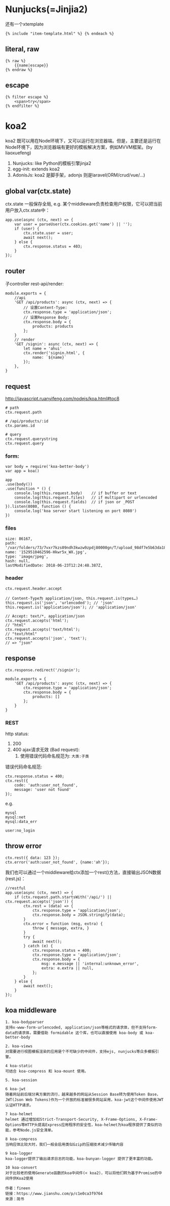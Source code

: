 
# Nunjucks(=Jinjia2) 
还有一个xtemplate

    {% include "item-template.html" %} {% endeach %}

## literal, raw

    {% raw %}
        {{name|escape}}
    {% endraw %}

## escape

    {% filter escape %}
        <span>try</span>
    {% endfilter %}

# koa2
koa2 既可以用在Node环境下，又可以运行在浏览器端。但是，主要还是运行在Node环境下，因为浏览器端有更好的模板解决方案，例如MVVM框架。(by liaoxuefeng)
1. Nunjucks: like Python的模板引擎jinja2
2. egg-init: extends koa2
3. AdonisJs: koa2 是脚手架，adonjs 则是laravel(ORM/crud/vue/...)

## global var(ctx.state)
ctx.state 一般保存全局, e.g. 某个middleware负责检查用户权限，它可以把当前用户放入ctx.state中：

    app.use(async (ctx, next) => {
        var user = parseUser(ctx.cookies.get('name') || '');
        if (user) {
            ctx.state.user = user;
            await next();
        } else {
            ctx.response.status = 403;
        }
    }); 

## router
子controller rest-api/render:

    module.exports = {
        //api
        'GET /api/products': async (ctx, next) => {
            // 设置Content-Type:
            ctx.response.type = 'application/json';
            // 设置Response Body:
            ctx.response.body = {
                products: products
            };
        }
        // render
        'GET /signin': async (ctx, next) => {
            let name = 'ahui'
            ctx.render('signin.html', {
                name: `${name}`
            });
        },
    }

## request
http://javascript.ruanyifeng.com/nodejs/koa.html#toc8

    # path
    ctx.request.path

    # /api/products/:id
    ctx.params.id 

    # query
    ctx.request.querystring
    ctx.request.query

### form:

    var body = require('koa-better-body')
    var app = koa()

    app
    .use(body())
    .use(function * () {
        console.log(this.request.body)    // if buffer or text
        console.log(this.request.files)   // if multipart or urlencoded
        console.log(this.request.fields)  // if json or _POST
    }).listen(8080, function () {
        console.log('koa server start listening on port 8080')
    })

### files

    size: 86167,
    path: '/var/folders/73/7vxr7kzs09ndh3kwzw9zpdj80000gn/T/upload_98df7e5b63da1839f6b5aa6c72b18a63',
    name: '1529510462596-Hkwr5x_WX.jpg',
    type: 'image/jpeg',
    hash: null,
    lastModifiedDate: 2018-06-23T12:24:48.387Z,

### header

    ctx.request.header.accept

    // Content-Type为 application/json, this.request.is(types…)
    this.request.is('json', 'urlencoded'); // 'json'
    this.request.is('application/json'); // 'application/json'

    // Accept: text/*, application/json
    ctx.request.accepts('html');
    // "html"
    ctx.request.accepts('text/html');
    // "text/html"
    ctx.request.accepts('json', 'text');
    // => "json"


## response

    ctx.response.redirect('/signin');

    module.exports = {
        'GET /api/products': async (ctx, next) => {
            ctx.response.type = 'application/json';
            ctx.response.body = {
                products: []
            };
        }
    }

### REST
http status:
1. 200 
2. 400 ajax请求无效 (Bad request):
    1.  使用错误代码命名规范为: `大类:子类`

错误代码命名规范:

    ctx.response.status = 400;
    ctx.rest({
        code: 'auth:user_not_found',
        message: 'user not found'
    });

e.g.

    mysql
    mysql:net
    mysql:data_err

    user:no_login

## throw error

    ctx.rest({ data: 123 });
    ctx.error('auth:user_not_found', {name:'ah'});

我们也可以通过一个middleware给ctx添加一个rest()方法，直接输出JSON数据 (rest.js)：

    //restful
    app.use(async (ctx, next) => {
        if (ctx.request.path.startsWith('/api/') || ctx.request.accepts('json')) {
            ctx.rest = (data) => {
                ctx.response.type = 'application/json';
                ctx.response.body = JSON.stringify(data);
            }
            ctx.error = function (msg, extra) {
                throw { message, extra, }
            }
            try {
                await next();
            } catch (e) {
                ctx.response.status = 400;
                ctx.response.type = 'application/json';
                ctx.response.body = {
                    msg: e.message || 'internal:unknown_error',
                    extra: e.extra || null,
                };
            }
        } else {
            await next();
        }
    });

## koa middleware

    1. koa-bodyparser
    支持x-www-form-urlencoded, application/json等格式的请求体，但不支持form-data的请求体，需要借助 formidable 这个库，也可以直接使用 koa-body 或 koa-better-body

    2. koa-views
    对需要进行视图模板渲染的应用是个不可缺少的中间件，支持ejs, nunjucks等众多模板引擎。

    4 koa-static
    可结合 koa-compress 和 koa-mount 使用。

    5. koa-session

    6 koa-jwt
    随着网站前后端分离方案的流行，越来越多的网站从Session Base转为使用Token Base，JWT(Json Web Tokens)作为一个开放的标准被很多网站采用，koa-jwt这个中间件使用JWT认证HTTP请求。

    7 koa-helmet
    helmet 通过增加如Strict-Transport-Security, X-Frame-Options, X-Frame-Options等HTTP头提高Express应用程序的安全性，koa-helmet为koa程序提供了类似的功能，参考Node.js安全清单。

    8 koa-compress
    当响应体比较大时，我们一般会启用类似Gzip的压缩技术减少传输内容

    9 koa-logger
    koa-logger提供了输出请求日志的功能，koa-bunyan-logger 提供了更丰富的功能。

    10 koa-convert
    对于比较老的使用Generate函数的koa中间件(< koa2)，可以将他们转为基于Promise的中间件供Koa2使用

    作者：fineen
    链接：https://www.jianshu.com/p/c1e0ca3f9764
    來源：简书
